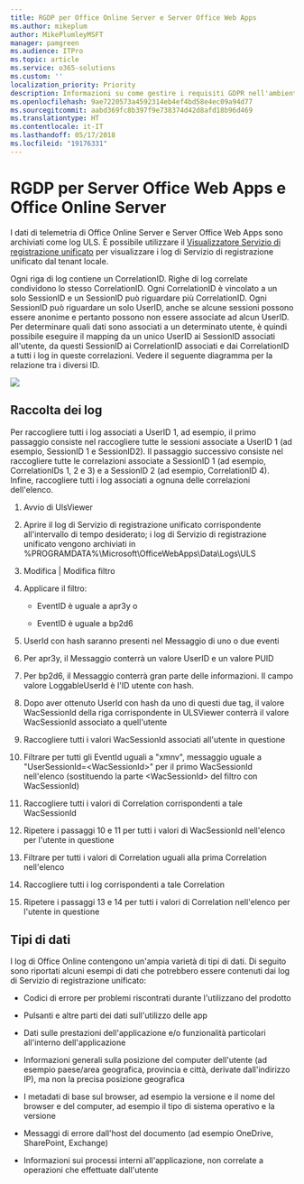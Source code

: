 ```yaml
---
title: RGDP per Office Online Server e Server Office Web Apps
ms.author: mikeplum
author: MikePlumleyMSFT
manager: pamgreen
ms.audience: ITPro
ms.topic: article
ms.service: o365-solutions
ms.custom: ''
localization_priority: Priority
description: Informazioni su come gestire i requisiti GDPR nell'ambiente Exchange Server locale.
ms.openlocfilehash: 9ae7220573a4592314eb4ef4bd58e4ec09a94d77
ms.sourcegitcommit: aabd369fc8b397f9e738374d42d8afd18b96d469
ms.translationtype: HT
ms.contentlocale: it-IT
ms.lasthandoff: 05/17/2018
ms.locfileid: "19176331"
---
```

# <a name="gdpr-for-office-web-apps-server-and-office-online-server"></a>RGDP per Server Office Web Apps e Office Online Server

I dati di telemetria di Office Online Server e Server Office Web Apps sono archiviati come log ULS. È possibile utilizzare il [Visualizzatore Servizio di registrazione unificato](https://www.microsoft.com/en-us/download/details.aspx?id=44020) per visualizzare i log di Servizio di registrazione unificato dal tenant locale.

Ogni riga di log contiene un CorrelationID. Righe di log correlate condividono lo stesso CorrelationID. Ogni CorrelationID è vincolato a un solo SessionID e un SessionID può riguardare più CorrelationID. Ogni SessionID può riguardare un solo UserID, anche se alcune sessioni possono essere anonime e pertanto possono non essere associate ad alcun UserID. Per determinare quali dati sono associati a un determinato utente, è quindi possibile eseguire il mapping da un unico UserID ai SessionID associati all'utente, da questi SessionID ai CorrelationID associati e dai CorrelationID a tutti i log in queste correlazioni. Vedere il seguente diagramma per la relazione tra i diversi ID.

![](media/gdpr-for-office-online-server_image1.jpg)

## <a name="gathering-logs"></a>Raccolta dei log

Per raccogliere tutti i log associati a UserID 1, ad esempio, il primo passaggio consiste nel raccogliere tutte le sessioni associate a UserID 1 (ad esempio, SessionID 1 e SessionID2). Il passaggio successivo consiste nel raccogliere tutte le correlazioni associate a SessionID 1 (ad esempio, CorrelationIDs 1, 2 e 3) e a SessionID 2 (ad esempio, CorrelationID 4). Infine, raccogliere tutti i log associati a ognuna delle correlazioni dell'elenco.

1.  Avvio di UlsViewer

2.  Aprire il log di Servizio di registrazione unificato corrispondente all'intervallo di tempo desiderato; i log di Servizio di registrazione unificato vengono archiviati in %PROGRAMDATA%\\Microsoft\\OfficeWebApps\\Data\\Logs\\ULS

3.  Modifica | Modifica filtro

4.  Applicare il filtro:

    -   EventID è uguale a apr3y o

    -   EventID è uguale a bp2d6

5.  UserId con hash saranno presenti nel Messaggio di uno o due eventi

6.  Per apr3y, il Messaggio conterrà un valore UserID e un valore PUID

7.  Per bp2d6, il Messaggio conterrà gran parte delle informazioni. Il campo valore LoggableUserId è l'ID utente con hash.

8.  Dopo aver ottenuto UserId con hash da uno di questi due tag, il valore WacSessionId della riga corrispondente in ULSViewer conterrà il valore WacSessionId associato a quell'utente

9.  Raccogliere tutti i valori WacSessionId associati all'utente in questione

10. Filtrare per tutti gli EventId uguali a "xmnv", messaggio uguale a "UserSessionId=\<WacSessionId\>" per il primo WacSessionId nell'elenco (sostituendo la parte \<WacSessionId\> del filtro con WacSessionId)

11. Raccogliere tutti i valori di Correlation corrispondenti a tale WacSessionId

12. Ripetere i passaggi 10 e 11 per tutti i valori di WacSessionId nell'elenco per l'utente in questione

13. Filtrare per tutti i valori di Correlation uguali alla prima Correlation nell'elenco

14. Raccogliere tutti i log corrispondenti a tale Correlation

15. Ripetere i passaggi 13 e 14 per tutti i valori di Correlation nell'elenco per l'utente in questione

## <a name="types-of-data"></a>Tipi di dati

I log di Office Online contengono un'ampia varietà di tipi di dati. Di seguito sono riportati alcuni esempi di dati che potrebbero essere contenuti dai log di Servizio di registrazione unificato:

-   Codici di errore per problemi riscontrati durante l'utilizzano del prodotto

-   Pulsanti e altre parti dei dati sull'utilizzo delle app

-   Dati sulle prestazioni dell'applicazione e/o funzionalità particolari all'interno dell'applicazione

-   Informazioni generali sulla posizione del computer dell'utente (ad esempio paese/area geografica, provincia e città, derivate dall'indirizzo IP), ma non la precisa posizione geografica

-   I metadati di base sul browser, ad esempio la versione e il nome del browser e del computer, ad esempio il tipo di sistema operativo e la versione

-   Messaggi di errore dall'host del documento (ad esempio OneDrive, SharePoint, Exchange)

-   Informazioni sui processi interni all'applicazione, non correlate a operazioni che effettuate dall'utente
